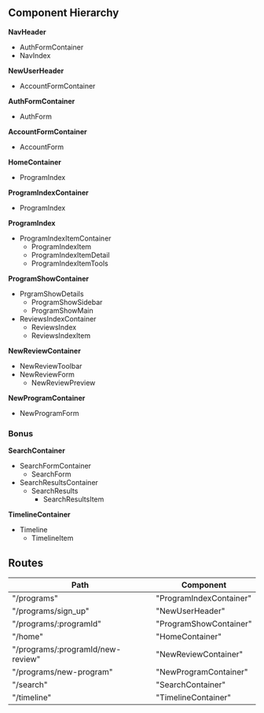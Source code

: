 ## Component Hierarchy

**NavHeader**
  - AuthFormContainer
  - NavIndex

**NewUserHeader**
  - AccountFormContainer

**AuthFormContainer**
  - AuthForm

**AccountFormContainer**
  - AccountForm

**HomeContainer**
  - ProgramIndex

**ProgramIndexContainer**
  - ProgramIndex

**ProgramIndex**
  - ProgramIndexItemContainer
    - ProgramIndexItem
    - ProgramIndexItemDetail
    - ProgramIndexItemTools

**ProgramShowContainer**
  - PrgramShowDetails
    - ProgramShowSidebar
    - ProgramShowMain
  - ReviewsIndexContainer
    - ReviewsIndex
    - ReviewsIndexItem

**NewReviewContainer**
  - NewReviewToolbar
  - NewReviewForm
    - NewReviewPreview

**NewProgramContainer**
  - NewProgramForm

### Bonus

**SearchContainer**
  - SearchFormContainer
    - SearchForm
  - SearchResultsContainer
    - SearchResults
      - SearchResultsItem

**TimelineContainer**
  - Timeline
    - TimelineItem

## Routes

| Path                             | Component               |
| -------------------------------- | ----------------------- |
| "/programs"                      | "ProgramIndexContainer" |
| "/programs/sign_up"              | "NewUserHeader"         |
| "/programs/:programId"            | "ProgramShowContainer"  |
| "/home"                          | "HomeContainer"         |
| "/programs/:programId/new-review" | "NewReviewContainer"    |
| "/programs/new-program"          | "NewProgramContainer"   |
| "/search"                        | "SearchContainer"       |
| "/timeline"                      | "TimelineContainer"     |
